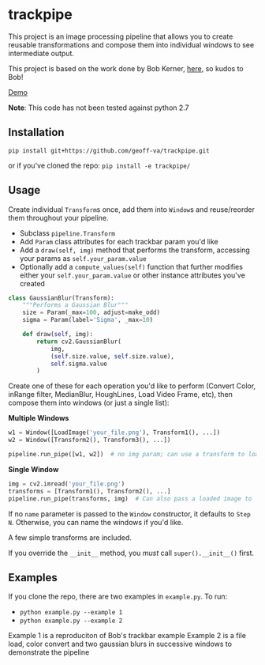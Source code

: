 # trackpipe
This project is an image processing pipeline that allows you to create reusable transformations and compose them into individual windows to see intermediate output.

This project is based on the work done by Bob Kerner, [here](https://github.gatech.edu/bkerner3/trackbar), so kudos to Bob!

[Demo](https://drive.google.com/open?id=1GUpTdmhZYhUZ3D7-PlTz90leqJ9auMqQ)

**Note**: This code has not been tested against python 2.7

## Installation
`pip install git+https://github.com/geoff-va/trackpipe.git`

or if you've cloned the repo:
`pip install -e trackpipe/`


## Usage
Create individual `Transform`s once, add them into `Window`s and reuse/reorder them throughout your pipeline.

- Subclass `pipeline.Transform`
- Add `Param` class attributes for each trackbar param you'd like
- Add a `draw(self, img)` method that performs the transform, accessing your params as `self.your_param.value`
- Optionally add a `compute_values(self)` function that further modifies either your `self.your_param.value` or other instance attributes you've created

```python
class GaussianBlur(Transform):
    """Performs a Gaussian Blur"""
    size = Param(_max=100, adjust=make_odd)
    sigma = Param(label='Sigma', _max=10)

    def draw(self, img):
        return cv2.GaussianBlur(
            img,
            (self.size.value, self.size.value),
            self.sigma.value
        )
```

Create one of these for each operation you'd like to perform (Convert Color, inRange filter, MedianBlur, HoughLines, Load Video Frame, etc), then compose them into windows (or just a single list):

**Multiple Windows**
```python
w1 = Window([LoadImage('your_file.png'), Transform1(), ...])
w2 = Window([Transform2(), Transform3(), ...])

pipeline.run_pipe([w1, w2])  # no img param; can use a transform to load and return your image
```

**Single Window**
```python
img = cv2.imread('your_file.png')
transforms = [Transform1(), Transform2(), ...]
pipeline.run_pipe(transforms, img)  # Can also pass a loaded image to `run_pipe`
```

If no `name` parameter is passed to the `Window` constructor, it defaults to `Step N`. Otherwise, you can name the windows if you'd like.

A few simple transforms are included.

If you override the `__init__` method, you _must_ call `super().__init__()` first.

## Examples
If you clone the repo, there are two examples in `example.py`. To run:
- `python example.py --example 1`
- `python example.py --example 2`

Example 1 is a reproduciton of Bob's trackbar example
Example 2 is a file load, color convert and two gaussian blurs in successive windows to demonstrate the pipeline



